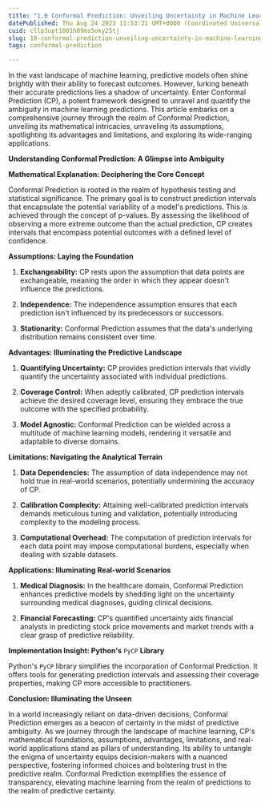 ```yaml
---
title: "1.0 Conformal Prediction: Unveiling Uncertainty in Machine Learning"
datePublished: Thu Aug 24 2023 11:53:21 GMT+0000 (Coordinated Universal Time)
cuid: cllp3upt1001h09ms5oky25tj
slug: 10-conformal-prediction-unveiling-uncertainty-in-machine-learning
tags: conformal-prediction

---
```


In the vast landscape of machine learning, predictive models often shine brightly with their ability to forecast outcomes. However, lurking beneath their accurate predictions lies a shadow of uncertainty. Enter Conformal Prediction (CP), a potent framework designed to unravel and quantify the ambiguity in machine learning predictions. This article embarks on a comprehensive journey through the realm of Conformal Prediction, unveiling its mathematical intricacies, unraveling its assumptions, spotlighting its advantages and limitations, and exploring its wide-ranging applications.

**Understanding Conformal Prediction: A Glimpse into Ambiguity**

**Mathematical Explanation: Deciphering the Core Concept**

Conformal Prediction is rooted in the realm of hypothesis testing and statistical significance. The primary goal is to construct prediction intervals that encapsulate the potential variability of a model's predictions. This is achieved through the concept of p-values. By assessing the likelihood of observing a more extreme outcome than the actual prediction, CP creates intervals that encompass potential outcomes with a defined level of confidence.

**Assumptions: Laying the Foundation**

1. **Exchangeability:** CP rests upon the assumption that data points are exchangeable, meaning the order in which they appear doesn't influence the predictions.
    
2. **Independence:** The independence assumption ensures that each prediction isn't influenced by its predecessors or successors.
    
3. **Stationarity:** Conformal Prediction assumes that the data's underlying distribution remains consistent over time.
    

**Advantages: Illuminating the Predictive Landscape**

1. **Quantifying Uncertainty:** CP provides prediction intervals that vividly quantify the uncertainty associated with individual predictions.
    
2. **Coverage Control:** When adeptly calibrated, CP prediction intervals achieve the desired coverage level, ensuring they embrace the true outcome with the specified probability.
    
3. **Model Agnostic:** Conformal Prediction can be wielded across a multitude of machine learning models, rendering it versatile and adaptable to diverse domains.
    

**Limitations: Navigating the Analytical Terrain**

1. **Data Dependencies:** The assumption of data independence may not hold true in real-world scenarios, potentially undermining the accuracy of CP.
    
2. **Calibration Complexity:** Attaining well-calibrated prediction intervals demands meticulous tuning and validation, potentially introducing complexity to the modeling process.
    
3. **Computational Overhead:** The computation of prediction intervals for each data point may impose computational burdens, especially when dealing with sizable datasets.
    

**Applications: Illuminating Real-world Scenarios**

1. **Medical Diagnosis:** In the healthcare domain, Conformal Prediction enhances predictive models by shedding light on the uncertainty surrounding medical diagnoses, guiding clinical decisions.
    
2. **Financial Forecasting:** CP's quantified uncertainty aids financial analysts in predicting stock price movements and market trends with a clear grasp of predictive reliability.
    

**Implementation Insight: Python's** `PyCP` **Library**

Python's `PyCP` library simplifies the incorporation of Conformal Prediction. It offers tools for generating prediction intervals and assessing their coverage properties, making CP more accessible to practitioners.

**Conclusion: Illuminating the Unseen**

In a world increasingly reliant on data-driven decisions, Conformal Prediction emerges as a beacon of certainty in the midst of predictive ambiguity. As we journey through the landscape of machine learning, CP's mathematical foundations, assumptions, advantages, limitations, and real-world applications stand as pillars of understanding. Its ability to untangle the enigma of uncertainty equips decision-makers with a nuanced perspective, fostering informed choices and bolstering trust in the predictive realm. Conformal Prediction exemplifies the essence of transparency, elevating machine learning from the realm of predictions to the realm of predictive certainty.